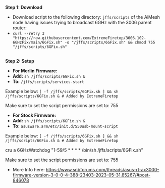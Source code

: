 **Step 1: Download**
- Download script to the following directory: `jffs/scripts` of the AiMesh node having issues trying to broadcast 6GHz with the 3006 parent router:
- `curl --retry 3 "https://raw.githubusercontent.com/ExtremeFiretop/3006.102-6GHzFix/main/6GFix.sh" -o "/jffs/scripts/6GFix.sh" && chmod 755 "/jffs/scripts/6GFix.sh"`
##
**Step 2: Setup**
- **For Merlin Firmware:**
- **Add:** `sh /jffs/scripts/6GFix.sh &`
- **To:** `/jffs/scripts/services-start`

Example below:
`[ -f /jffs/scripts/6GFix.sh ] && sh /jffs/scripts/6GFix.sh & # Added by ExtremeFiretop`

Make sure to set the script permissions are set to: 755

- **For Stock Firmware:**
- **Add:** `sh /jffs/scripts/6GFix.sh &`
- **To:** `asusware.arm/etc/init.d/S50usb-mount-script`

Example below:
`[ -f /jffs/scripts/6GFix.sh ] && sh /jffs/scripts/6GFix.sh & # Added by ExtremeFiretop`

cru a 6GHzWatchdog "1-59/5 * * * * /bin/sh /jffs/scripts/6GFix.sh"

Make sure to set the script permissions are set to: 755
- More Info here: https://www.snbforums.com/threads/asus-rt-ax3000-firmware-version-3-0-0-4-388-23403-2023-05-31.85267/#post-846078
